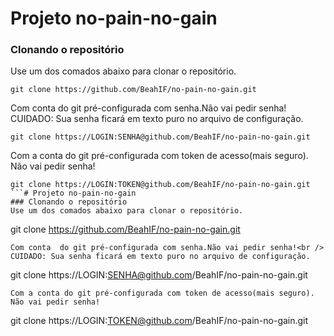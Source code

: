 # Projeto no-pain-no-gain
### Clonando o repositório
Use um dos comados abaixo para clonar o repositório.
```
git clone https://github.com/BeahIF/no-pain-no-gain.git
```
Com conta  do git pré-configurada com senha.Não vai pedir senha!<br />
CUIDADO: Sua senha ficará em texto puro no arquivo de configuração.
```
git clone https://LOGIN:SENHA@github.com/BeahIF/no-pain-no-gain.git
```
Com a conta do git pré-configurada com token de acesso(mais seguro). Não vai pedir senha!
```
git clone https://LOGIN:TOKEN@github.com/BeahIF/no-pain-no-gain.git
```# Projeto no-pain-no-gain
### Clonando o repositório
Use um dos comados abaixo para clonar o repositório.
```
git clone https://github.com/BeahIF/no-pain-no-gain.git
```
Com conta  do git pré-configurada com senha.Não vai pedir senha!<br />
CUIDADO: Sua senha ficará em texto puro no arquivo de configuração.
```
git clone https://LOGIN:SENHA@github.com/BeahIF/no-pain-no-gain.git
```
Com a conta do git pré-configurada com token de acesso(mais seguro). Não vai pedir senha!
```
git clone https://LOGIN:TOKEN@github.com/BeahIF/no-pain-no-gain.git
```